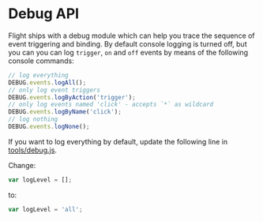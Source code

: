 # Debug API

Flight ships with a debug module which can help you trace the sequence of event
triggering and binding. By default console logging is turned off, but you can
you can log `trigger`, `on` and `off` events by means of the following console
commands:

```js
// log everything
DEBUG.events.logAll();
// only log event triggers
DEBUG.events.logByAction('trigger');
// only log events named 'click' - accepts `*` as wildcard
DEBUG.events.logByName('click');
// log nothing
DEBUG.events.logNone();
```

If you want to log everything by default, update the following line in
[tools/debug.js](https://github.com/twitter/flight/blob/master/tools/debug/debug.js).

Change:

```js
var logLevel = [];
```

to:

```js
var logLevel = 'all';
```
